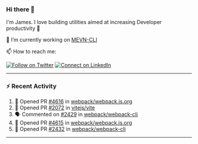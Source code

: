 ### Hi there 👋

I'm James. I love building utilities aimed at increasing Developer productivity :raised_hands: 

🔭 I’m currently working on [MEVN-CLI](https://github.com/madlabsinc/mevn-cli)

📫 How to reach me:

[![Follow on Twitter](https://img.shields.io/badge/--twitter?label=Twitter&logo=Twitter&style=social)](https://twitter.com/james_madhacks) [![Connect on LinkedIn](https://img.shields.io/badge/--linkedin?label=LinkedIn&logo=LinkedIn&style=social)](https://www.linkedin.com/in/jamesgeorge007)

---

### :zap: Recent Activity

<!--START_SECTION:activity-->
1. 💪 Opened PR [#4616](https://github.com/webpack/webpack.js.org/pull/4616) in [webpack/webpack.js.org](https://github.com/webpack/webpack.js.org)
2. 💪 Opened PR [#2072](https://github.com/vitejs/vite/pull/2072) in [vitejs/vite](https://github.com/vitejs/vite)
3. 🗣 Commented on [#2429](https://github.com/webpack/webpack-cli/issues/2429) in [webpack/webpack-cli](https://github.com/webpack/webpack-cli)
4. 💪 Opened PR [#4615](https://github.com/webpack/webpack.js.org/pull/4615) in [webpack/webpack.js.org](https://github.com/webpack/webpack.js.org)
5. 💪 Opened PR [#2432](https://github.com/webpack/webpack-cli/pull/2432) in [webpack/webpack-cli](https://github.com/webpack/webpack-cli)
<!--END_SECTION:activity-->

---

<!--
**jamesgeorge007/jamesgeorge007** is a ✨ _special_ ✨ repository because its `README.md` (this file) appears on your GitHub profile.

Here are some ideas to get you started:

- 🌱 I’m currently learning ...
- 👯 I’m looking to collaborate on ...
- 🤔 I’m looking for help with ...
- 💬 Ask me about ...
- 😄 Pronouns: ...
- ⚡ Fun fact: ...
-->
